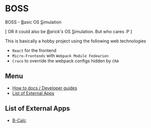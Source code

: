 # BOSS
BOSS - <u>B</u>asic OS <u>S</u>imulation

[ OR it could also be *<u>B</u>arick's* OS <u>S</u>imulation. But who cares :P ]

This is basically a hobby project using the following web technologies
- `React` for the frontend
- `Micro-Frontends` with `Webpack Module Fedearion`
- `Craco` to override the webpack configs hidden by `CRA` 


## Menu
- [How to docs / Developer guides](./docs/How-tos.md)
- [List of External Apps](https://github.com/codotronix/boss/tree/development#list-of-external-apps)


## List of External Apps
- [B-Calc](https://github.com/codotronix/bcalc)
